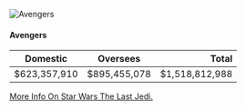 ![Avengers](https://github.com/akshayjraju/Akshay-Class-work/blob/master/the_avengers.jpg)


#### Avengers 

| Domestic      | Oversees      | Total          |
| ------------- |:-------------:| -----:         |
| $623,357,910	|  $895,455,078 | $1,518,812,988 |



[More Info On Star Wars The Last Jedi.](README.md)

